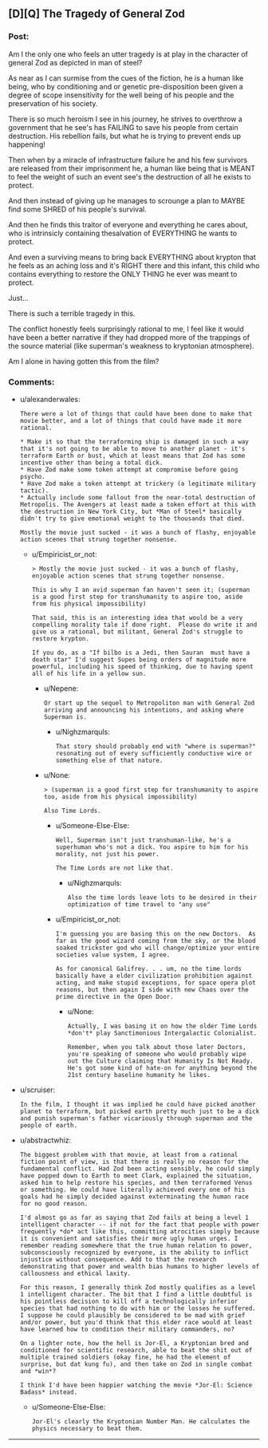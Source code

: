 ## [D][Q] The Tragedy of General Zod

### Post:

Am I the only one who feels an utter tragedy is at play in the character of general Zod as depicted in man of steel?

As near as I can surmise from the cues of the fiction, he is a human like being, who by conditioning and or genetic pre-disposition been given a degree of scope insensitivity for the well being of his people and the preservation of his society.

There is so much heroism I see in his journey, he strives to overthrow a government that he see's has FAILING to save his people from certain destruction. His rebellion fails, but what he is trying to prevent ends up happening!

Then when by a miracle of infrastructure failure he and his few survivors are released from their imprisonment he, a human like being that is MEANT to feel the weight of such an event see's the destruction of all he exists to protect.

And then instead of giving up he manages to scrounge a plan to MAYBE find some SHRED of his people's survival.

And then he finds this traitor of everyone and everything he cares about, who is intrinsicly containing thesalvation of EVERYTHING he wants to protect.

And even a surviving means to bring back EVERYTHING about krypton that he feels as an aching loss and it's RIGHT there and this infant, this child who contains everything to restore the ONLY THING he ever was meant to protect.

Just...

There is such a terrible tragedy in this.

The conflict honestly feels surprisingly rational to me, I feel like it would have been a better narrative if they had dropped more of the trappings of the source material (like superman's weakness to kryptonian atmosphere).

Am I alone in having gotten this from the film?

### Comments:

- u/alexanderwales:
  ```
  There were a lot of things that could have been done to make that movie better, and a lot of things that could have made it more rational.

  * Make it so that the terraforming ship is damaged in such a way that it's not going to be able to move to another planet - it's terraform Earth or bust, which at least means that Zod has some incentive other than being a total dick.
  * Have Zod make some token attempt at compromise before going psycho.
  * Have Zod make a token attempt at trickery (a legitimate military tactic).
  * Actually include some fallout from the near-total destruction of Metropolis. The Avengers at least made a token effort at this with the destruction in New York City, but *Man of Steel* basically didn't try to give emotional weight to the thousands that died.

  Mostly the movie just sucked - it was a bunch of flashy, enjoyable action scenes that strung together nonsense.
  ```

  - u/Empiricist_or_not:
    ```
    > Mostly the movie just sucked - it was a bunch of flashy, enjoyable action scenes that strung together nonsense.

    This is why I an avid superman fan haven't seen it; (superman is a good first step for transhumanity to aspire too, aside from his physical impossibility)  

    That said, this is an interesting idea that would be a very compelling morality tale if done right.  Please do write it and give us a rational, but militant, General Zod's struggle to restore krypton.  

    If you do, as a "If bilbo is a Jedi, then Sauran  must have a death star" I'd suggest Supes being orders of magnitude more powerful, including his speed of thinking, due to having spent all of his life in a yellow sun.
    ```

    - u/Nepene:
      ```
      Or start up the sequel to Metropoliton man with General Zod arriving and announcing his intentions, and asking where Superman is.
      ```

      - u/Nighzmarquls:
        ```
        That story should probably end with "where is superman?" resonating out of every sufficiently conductive wire or something else of that nature.
        ```

    - u/None:
      ```
      > (superman is a good first step for transhumanity to aspire too, aside from his physical impossibility) 

      Also Time Lords.
      ```

      - u/Someone-Else-Else:
        ```
        Well, Superman isn't just transhuman-like, he's a superhuman who's not a dick. You aspire to him for his morality, not just his power.

        The Time Lords are not like that.
        ```

        - u/Nighzmarquls:
          ```
          Also the time lords leave lots to be desired in their optimization of time travel to "any use"
          ```

      - u/Empiricist_or_not:
        ```
        I'm guessing you are basing this on the new Doctors.  As far as the good wizard coming from the sky, or the blood soaked trickster god who will change/optimize your entire societies value system, I agree.

        As for canonical Galifrey. . . um, no the time lords basically have a elder civilization prohibition against acting, and make stupid exceptions, for space opera plot reasons, but then again I side with new Chaos over the prime directive in the Open Door.
        ```

        - u/None:
          ```
          Actually, I was basing it on how the older Time Lords *don't* play Sanctimonious Intergalactic Colonialist.

          Remember, when you talk about those later Doctors, you're speaking of someone who would probably wipe out the Culture claiming that Humanity Is Not Ready.  He's got some kind of hate-on for anything beyond the 21st century baseline humanity he likes.
          ```

- u/scruiser:
  ```
  In the film, I thought it was implied he could have picked another planet to terraform, but picked earth pretty much just to be a dick and punish superman's father vicariously through superman and the people of earth.
  ```

- u/abstractwhiz:
  ```
  The biggest problem with that movie, at least from a rational fiction point of view, is that there is really no reason for the fundamental conflict. Had Zod been acting sensibly, he could simply have popped down to Earth to meet Clark, explained the situation, asked him to help restore his species, and then terraformed Venus or something. He could have literally achieved every one of his goals had he simply decided against exterminating the human race for no good reason.

  I'd almost go as far as saying that Zod fails at being a level 1 intelligent character -- if not for the fact that people with power frequently *do* act like this, committing atrocities simply because it is convenient and satisfies their more ugly human urges. I remember reading somewhere that the true human relation to power, subconsciously recognized by everyone, is the ability to inflict injustice without consequence. Add to that the research demonstrating that power and wealth bias humans to higher levels of callousness and ethical laxity. 

  For this reason, I generally think Zod mostly qualifies as a level 1 intelligent character. The bit that I find a little doubtful is his pointless decision to kill off a technologically inferior species that had nothing to do with him or the losses he suffered. I suppose he could plausibly be considered to be mad with grief and/or power, but you'd think that this elder race would at least have learned how to condition their military commanders, no?

  On a lighter note, how the hell is Jor-El, a Kryptonian bred and conditioned for scientific research, able to beat the shit out of multiple trained soldiers (okay fine, he had the element of surprise, but dat kung fu), and then take on Zod in single combat and *win*? 

  I think I'd have been happier watching the movie *Jor-El: Science Badass* instead.
  ```

  - u/Someone-Else-Else:
    ```
    Jor-El's clearly the Kryptonian Number Man. He calculates the physics necessary to beat them.
    ```

---


